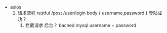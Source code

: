- axios
    1. 请求流程
        restful /post /user/login body { username,password } 登陆成功？
        1. 拦截请求
        后台？ bached mysql username + password 

        